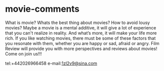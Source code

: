 # movie-comments

What is movie?
Whats the best thing about movies?
How to avoid lousy movies?
Maybe a movie is a mental additive, it will give a lot of experience that you can't realize in reality. And what’s more, it will make your life more rich.
If you like watching movies, there must be some of these factors that you resonate with them, whether you are happy or sad, afraid or angry.
Film Review will provide you with more perspectives and reviews about movies!
Come on join us!!!

tel:+442026966458
e-mail:1zl2v9@sina.com
